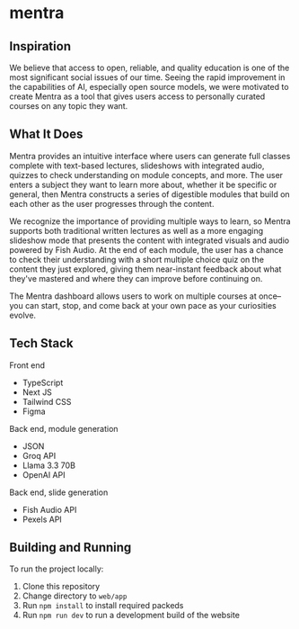# mentra

## Inspiration
We believe that access to open, reliable, and quality education is one of the most significant social issues of our time. Seeing the rapid improvement in the capabilities of AI, especially open source models, we were motivated to create Mentra as a tool that gives users access to personally curated courses on any topic they want.

## What It Does
Mentra provides an intuitive interface where users can generate full classes complete with text-based lectures, slideshows with integrated audio, quizzes to check understanding on module concepts, and more. The user enters a subject they want to learn more about, whether it be specific or general, then Mentra constructs a series of digestible modules that build on each other as the user progresses through the content.

We recognize the importance of providing multiple ways to learn, so Mentra supports both traditional written lectures as well as a more engaging slideshow mode that presents the content with integrated visuals and audio powered by Fish Audio. At the end of each module, the user has a chance to check their understanding with a short multiple choice quiz on the content they just explored, giving them near-instant feedback about what they've mastered and where they can improve before continuing on.

The Mentra dashboard allows users to work on multiple courses at once–you can start, stop, and come back at your own pace as your curiosities evolve.

## Tech Stack
Front end

- TypeScript
- Next JS
- Tailwind CSS
- Figma

Back end, module generation

- JSON
- Groq API
- Llama 3.3 70B
- OpenAI API

Back end, slide generation

- Fish Audio API
- Pexels API


## Building and Running
To run the project locally:

1) Clone this repository
2) Change directory to `web/app`
3) Run `npm install` to install required packeds
4) Run `npm run dev` to run a development build of the website
